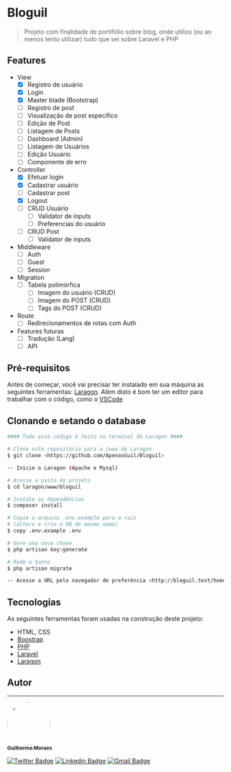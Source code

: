 # Bloguil

> Projeto com finalidade de portifólio sobre blog, onde utilizo (ou ao menos tento utilizar) tudo que sei sobre Laravel e PHP

## Features

- View
  - [x] Registro de usuário
  - [x] Login
  - [x] Master blade (Bootstrap)
  - [ ] Registro de post
  - [ ] Visualização de post específico
  - [ ] Edição de Post
  - [ ] Listagem de Posts
  - [ ] Dashboard (Admin)
  - [ ] Listagem de Usuários
  - [ ] Edição Usuário
  - [ ] Componente de erro
- Controller
  - [x] Efetuar login
  - [x] Cadastrar usuário
  - [ ] Cadastrar post
  - [x] Logout
  - [ ] CRUD Usuário
    - [ ] Validator de inputs
    - [ ] Preferencias do usuário
  - [ ] CRUD Post
    - [ ] Validator de inputs
- Middleware
  - [ ] Auth
  - [ ] Guest
  - [ ] Session
- Migration
  - [ ] Tabela polimórfica
    - [ ] Imagem do usuário (CRUD)
    - [ ] Imagem do POST (CRUD)
    - [ ] Tags do POST (CRUD)
- Route
  - [ ] Redirecionamentos de rotas com Auth
- Features futuras
  - [ ] Tradução (Lang)
  - [ ] API

## Pré-requisitos

Antes de começar, você vai precisar ter instalado em sua máquina as seguintes ferramentas: [Laragon](https://laragon.org). 
Além disto é bom ter um editor para trabalhar com o código, como o [VSCode](https://code.visualstudio.com/)

## Clonando e setando o database

```bash
#### Todo este código é feito no terminal do Laragon ####

# Clone este repositório para a /www do Laragon
$ git clone <https://github.com/ApenasGuil/Bloguil>

-- Inicie o Laragon (Apache e Mysql)

# Acesse a pasta do projeto
$ cd laragon/www/bloguil

# Instale as dependências
$ composer install

# Copie o arquivo .env.example para a raiz
# (altere e crie o DB de mesmo nome)
$ copy .env.example .env

# Gere uma nova chave
$ php artisan key:generate

# Rode o banco
$ php artisan migrate

-- Acesse a URL pelo navegador de preferência <http://bloguil.test/home>
```

## Tecnologias

As seguintes ferramentas foram usadas na construção deste projeto:

- HTML, CSS
- [Boostrap](https://getbootstrap.com)
- [PHP](https://www.php.net)
- [Laravel](https://laravel.com)
- [Laragon](https://laragon.org)

## Autor
---

<a href="https://blog.rocketseat.com.br/author/thiago/">
 <img style="border-radius: 50%;" src="https://avatars.githubusercontent.com/u/51236956?s=400&u=6ed8aca705bb79fe3d1466727d766a87da3a77a9&v=4" width="100px;" alt=""/>
 <br />
 <sub><b>Guilherme Moraes</b></sub></a> <a href="https://github.com/ApenasGuil" title="Twitter"></a>

[![Twitter Badge](https://img.shields.io/badge/-@apenasguil-1ca0f1?style=flat-square&labelColor=1ca0f1&logo=twitter&logoColor=white&link=https://twitter.com/apenasguil)](https://twitter.com/apenasguil) [![Linkedin Badge](https://img.shields.io/badge/-Guilherme-blue?style=flat-square&logo=Linkedin&logoColor=white&link=https://www.linkedin.com/in/guilmoraes/)](https://www.linkedin.com/in/guilmoraes/) [![Gmail Badge](https://img.shields.io/badge/-guilhermemoraes.dev@gmail.com-c14438?style=flat-square&logo=Gmail&logoColor=white&link=mailto:guilhermemoraes.dev@gmail.com)](mailto:guilhermemoraes.dev@gmail.com)